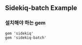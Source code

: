 Sidekiq-batch Example
---------------------

### 설치해야 하는 gem
```
gem 'sidekiq'
gem 'sidekiq-batch'
```